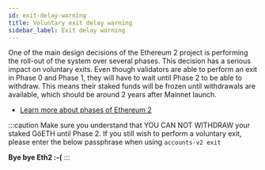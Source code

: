 ```yaml
---
id: exit-delay-warning
title: Voluntary exit delay warning
sidebar_label: Exit delay warning
---
```


One of the main design decisions of the Ethereum 2 project is performing the roll-out of the system over several phases. This decision has a serious impact on voluntary exits. Even though validators are able to perform an exit in Phase 0 and Phase 1, they will have to wait until Phase 2 to be able to withdraw. This means their staked funds will be frozen until withdrawals are available, which should be around 2 years after Mainnet launch.

* [Learn more about phases of Ethereum 2](https://docs.ethhub.io/ethereum-roadmap/ethereum-2.0/eth-2.0-phases/)

:::caution
Make sure you understand that YOU CAN NOT WITHDRAW your staked GöETH until Phase 2. If you still wish to perform a voluntary exit, please enter the below passphrase when using `accounts-v2 exit`

**Bye bye Eth2 :-(**
:::